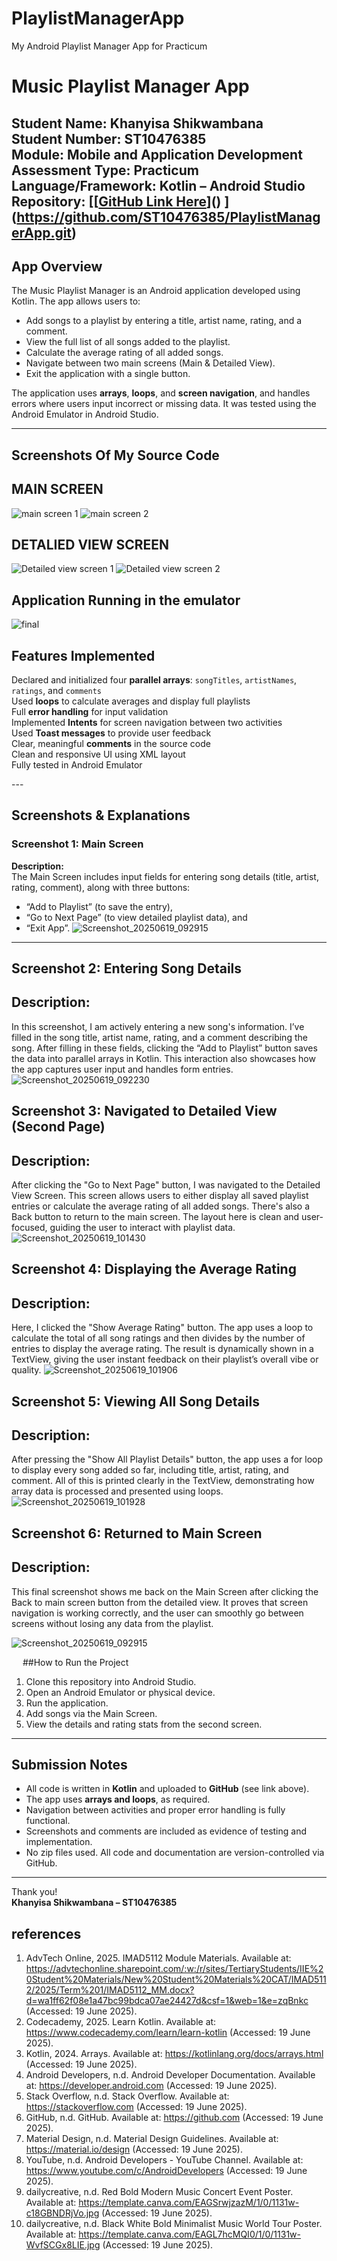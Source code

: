 # PlaylistManagerApp
 My Android Playlist Manager App for Practicum
 # Music Playlist Manager App

**Student Name:** Khanyisa Shikwambana  
**Student Number:** ST10476385  
**Module:** Mobile and Application Development  
**Assessment Type:** Practicum  
**Language/Framework:** Kotlin – Android Studio  
**Repository:** [[[GitHub Link Here](https://github.com/ST10476385/PlaylistManagerApp.git)]()
](https://github.com/ST10476385/PlaylistManagerApp.git)
---

##  App Overview

The Music Playlist Manager is an Android application developed using Kotlin. The app allows users to:
- Add songs to a playlist by entering a title, artist name, rating, and a comment.
- View the full list of all songs added to the playlist.
- Calculate the average rating of all added songs.
- Navigate between two main screens (Main & Detailed View).
- Exit the application with a single button.

The application uses **arrays**, **loops**, and **screen navigation**, and handles errors where users input incorrect or missing data. It was tested using the Android Emulator in Android Studio.

---
## Screenshots Of My Source Code

## MAIN SCREEN

![main  screen 1](https://github.com/user-attachments/assets/8082cb5d-6cdc-4381-97bb-f3e134a68d06)
![main screen 2](https://github.com/user-attachments/assets/d48410e9-1ffc-4ec9-af04-68e3a7e8f5b7)

## DETALIED VIEW SCREEN

![Detailed  view screen 1](https://github.com/user-attachments/assets/3f2325b2-7c39-4da9-997d-76bbe95a680a)
![Detailed  view screen 2](https://github.com/user-attachments/assets/b79979b5-e652-454a-b77f-5a8cf1604989)

## Application Running in the emulator

![final](https://github.com/user-attachments/assets/83547c69-2e9d-4717-b739-857db025a37c)


##  Features Implemented

 Declared and initialized four **parallel arrays**: `songTitles`, `artistNames`, `ratings`, and `comments`  
Used **loops** to calculate averages and display full playlists  
Full **error handling** for input validation  
Implemented **Intents** for screen navigation between two activities  
Used **Toast messages** to provide user feedback  
Clear, meaningful **comments** in the source code  
Clean and responsive UI using XML layout  
 Fully tested in Android Emulator

--- 
## Screenshots & Explanations

###  Screenshot 1: Main Screen  
**Description:**  
The Main Screen includes input fields for entering song details (title, artist, rating, comment), along with three buttons:  
- “Add to Playlist” (to save the entry),  
- “Go to Next Page” (to view detailed playlist data), and  
- “Exit App”.
![Screenshot_20250619_092915](https://github.com/user-attachments/assets/6c5fc75e-04eb-4764-b911-f16523a09d82)

--- 
## Screenshot 2: Entering Song Details
## Description:
In this screenshot, I am actively entering a new song's information. I’ve filled in the song title, artist name, rating, and a comment describing the song. After filling in these fields, clicking the “Add to Playlist” button saves the data into parallel arrays in Kotlin. This interaction also showcases how the app captures user input and handles form entries.
 ![Screenshot_20250619_092230](https://github.com/user-attachments/assets/33deb28b-0f58-48c8-a4c6-7e17f23a81b0)

## Screenshot 3: Navigated to Detailed View (Second Page)
## Description:
After clicking the "Go to Next Page" button, I was navigated to the Detailed View Screen. This screen allows users to either display all saved playlist entries or calculate the average rating of all added songs. There's also a Back button to return to the main screen. The layout here is clean and user-focused, guiding the user to interact with playlist data.
 ![Screenshot_20250619_101430](https://github.com/user-attachments/assets/23f9655e-36c1-4d34-8fea-38413238e3d9)


## Screenshot 4: Displaying the Average Rating
## Description:
Here, I clicked the "Show Average Rating" button. The app uses a loop to calculate the total of all song ratings and then divides by the number of entries to display the average rating. The result is dynamically shown in a TextView, giving the user instant feedback on their playlist’s overall vibe or quality.
 ![Screenshot_20250619_101906](https://github.com/user-attachments/assets/4847dcc4-be81-48ab-a015-930541bb400b)

## Screenshot 5: Viewing All Song Details
## Description:
After pressing the "Show All Playlist Details" button, the app uses a for loop to display every song added so far, including title, artist, rating, and comment. All of this is printed clearly in the TextView, demonstrating how array data is processed and presented using loops.
 ![Screenshot_20250619_101928](https://github.com/user-attachments/assets/218234cc-9a34-4e9b-9734-833e9117362a)

## Screenshot 6: Returned to Main Screen
## Description:
This final screenshot shows me back on the Main Screen after clicking the Back to main screen button from the detailed view. It proves that screen navigation is working correctly, and the user can smoothly go between screens without losing any data from the playlist.
 
![Screenshot_20250619_092915](https://github.com/user-attachments/assets/0d59d514-b9ae-4ac7-a60a-880499ae8edc)

 
##How to Run the Project

1. Clone this repository into Android Studio.
2. Open an Android Emulator or physical device.
3. Run the application.
4. Add songs via the Main Screen.
5. View the details and rating stats from the second screen.

---

## Submission Notes

- All code is written in **Kotlin** and uploaded to **GitHub** (see link above).
- The app uses **arrays and loops**, as required.
- Navigation between activities and proper error handling is fully functional.
- Screenshots and comments are included as evidence of testing and implementation.
- No zip files used. All code and documentation are version-controlled via GitHub.

---

Thank you!  
**Khanyisa Shikwambana – ST10476385**  

## references

1.	AdvTech Online, 2025. IMAD5112 Module Materials. Available at: https://advtechonline.sharepoint.com/:w:/r/sites/TertiaryStudents/IIE%20Student%20Materials/New%20Student%20Materials%20CAT/IMAD5112/2025/Term%201/IMAD5112_MM.docx?d=wa1ff62f08e1a47bc99bdca07ae24427d&csf=1&web=1&e=zqBnkc (Accessed: 19 June 2025).
2.	Codecademy, 2025. Learn Kotlin. Available at: https://www.codecademy.com/learn/learn-kotlin (Accessed: 19 June 2025).
3.	Kotlin, 2024. Arrays. Available at: https://kotlinlang.org/docs/arrays.html (Accessed: 19 June 2025).
4.	Android Developers, n.d. Android Developer Documentation. Available at: https://developer.android.com (Accessed: 19 June 2025).
5.	Stack Overflow, n.d. Stack Overflow. Available at: https://stackoverflow.com (Accessed: 19 June 2025).
6.	GitHub, n.d. GitHub. Available at: https://github.com (Accessed: 19 June 2025).
7.	Material Design, n.d. Material Design Guidelines. Available at: https://material.io/design (Accessed: 19 June 2025).
8.	YouTube, n.d. Android Developers - YouTube Channel. Available at: https://www.youtube.com/c/AndroidDevelopers (Accessed: 19 June 2025).
9.	dailycreative, n.d. Red Bold Modern Music Concert Event Poster. Available at: https://template.canva.com/EAGSrwjzazM/1/0/1131w-c18GBNDRjVo.jpg (Accessed: 19 June 2025).
10.	dailycreative, n.d. Black White Bold Minimalist Music World Tour Poster. Available at: https://template.canva.com/EAGL7hcMQI0/1/0/1131w-WvfSCGx8LIE.jpg (Accessed: 19 June 2025).


